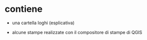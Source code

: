 # contiene

- una cartella loghi (esplicativa)

- alcune stampe realizzate con il compositore di stampe di QGIS